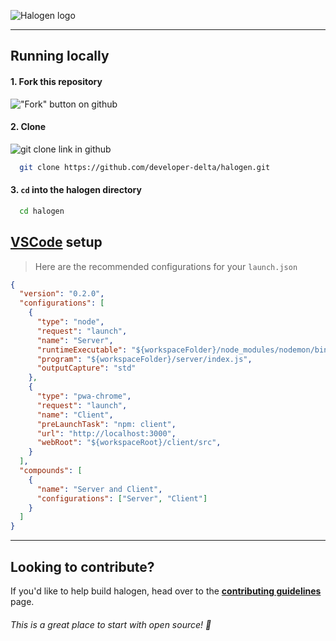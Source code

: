 ![Halogen logo](https://user-images.githubusercontent.com/13723156/153255208-9484f866-82ef-4e2d-ba0c-e1d8e2ae941f.png)

---

## Running locally

#### 1. Fork this repository 

!["Fork" button on github](https://i.imgur.com/TVRPe9R.png)

#### 2. Clone

![git clone link in github](https://i.imgur.com/DpiDwwy.png)

```sh
  git clone https://github.com/developer-delta/halogen.git
```

#### 3. `cd` into the halogen directory

```sh
  cd halogen
```

## [VSCode](https://code.visualstudio.com/download) setup

> Here are the recommended configurations for your `launch.json`

```json
{
  "version": "0.2.0",
  "configurations": [
    {
      "type": "node",
      "request": "launch",
      "name": "Server",
      "runtimeExecutable": "${workspaceFolder}/node_modules/nodemon/bin/nodemon.js",
      "program": "${workspaceFolder}/server/index.js",
      "outputCapture": "std"
    },
    {
      "type": "pwa-chrome",
      "request": "launch",
      "name": "Client",
      "preLaunchTask": "npm: client",
      "url": "http://localhost:3000",
      "webRoot": "${workspaceRoot}/client/src",
    }
  ],
  "compounds": [
    {
      "name": "Server and Client",
      "configurations": ["Server", "Client"]
    }
  ]
}
```

---

## Looking to contribute?

If you'd like to help build halogen, head over to the **[contributing guidelines](CONTRIBUTING.md)** page.

###### _This is a great place to start with open source!_ 🍻
